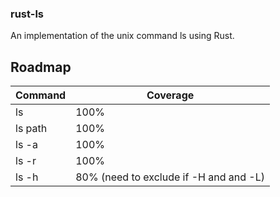 ### rust-ls
An implementation of the unix command ls using Rust.

## Roadmap
| Command  | Coverage |
| ------------- | ------------- |
| ls  | 100%  |
| ls path  | 100%  |
| ls -a   | 100%  |
| ls -r   | 100%  |
| ls -h   | 80% (need to exclude if -H and and -L)  |

